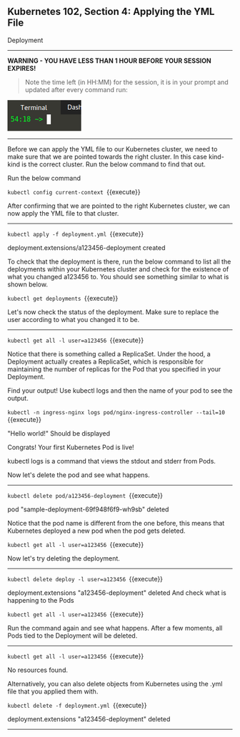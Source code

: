 ## Kubernetes 102, Section 4: Applying the YML File
 Deployment

---

**WARNING - YOU HAVE LESS THAN 1 HOUR BEFORE YOUR SESSION EXPIRES!**

>Note the time left (in HH:MM) for the session, it is in your prompt and updated after every command run:

![Terminal Time Remaining](./assets/term-expire.png)

---

Before we can apply the YML file to our Kubernetes cluster, we need to make sure that we are pointed towards the right cluster. In this case kind-kind is the correct cluster. Run the below command to find that out.


Run the below command

`kubectl config current-context
`{{execute}}


After confirming that we are pointed to the right Kubernetes cluster, we can now apply the YML file to that cluster.

---

`kubectl apply -f deployment.yml
`{{execute}}

deployment.extensions/a123456-deployment created

To check that the deployment is there, run the below command to list all the deployments within your Kubernetes cluster and check for the existence of what you changed a123456 to. You should see something similar to what is shown below.


`kubectl get deployments
`{{execute}}


Let's now check the status of the deployment. Make sure to replace the user according to what you changed it to be.

---

`kubectl get all -l user=a123456
`{{execute}}


Notice that there is something called a ReplicaSet. Under the hood, a Deployment actually creates a ReplicaSet, which is responsible for maintaining the number of replicas for the Pod that you specified in your Deployment.


Find your output! Use kubectl logs and then the name of your pod to see the output.


`kubectl -n ingress-nginx logs pod/nginx-ingress-controller --tail=10
`{{execute}}

"Hello world!" Should be displayed

Congrats! Your first Kubernetes Pod is live!

kubectl logs is a command that views the stdout and stderr from Pods.

Now let's delete the pod and see what happens.

---

`kubectl delete pod/a123456-deployment
`{{execute}}

pod "sample-deployment-69f948f6f9-wh9sb" deleted

Notice that the pod name is different from the one before, this means that Kubernetes deployed a new pod when the pod gets deleted.


`kubectl get all -l user=a123456
`{{execute}}

Now let's try deleting the deployment.

---

`kubectl delete deploy -l user=a123456
`{{execute}}

deployment.extensions "a123456-deployment" deleted
And check what is happening to the Pods


`kubectl get all -l user=a123456
`{{execute}}

Run the command again and see what happens. After a few moments, all Pods tied to the Deployment will be deleted.

---

`kubectl get all -l user=a123456
`{{execute}}

No resources found.

Alternatively, you can also delete objects from Kubernetes using the .yml file that you applied them with.


`kubectl delete -f deployment.yml
`{{execute}}

deployment.extensions "a123456-deployment" deleted

---

